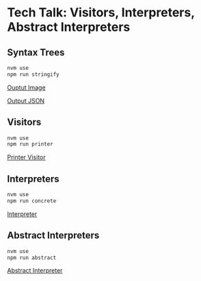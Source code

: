 # Tech Talk: Visitors, Interpreters, Abstract Interpreters

## Syntax Trees

```sh
nvm use
npm run stringify
```

[Ouptut Image](./output.png)

[Output JSON](./output.json)

## Visitors

```sh
nvm use
npm run printer
```

[Printer Visitor](./src/visitors/pretty_print.ts)


## Interpreters

```sh
nvm use
npm run concrete
```

[Interpreter](./src/visitors/interpreter.ts)

## Abstract Interpreters

```sh
nvm use
npm run abstract
```

[Abstract Interpreter](./src/visitors/abstract_interpreter.ts)
